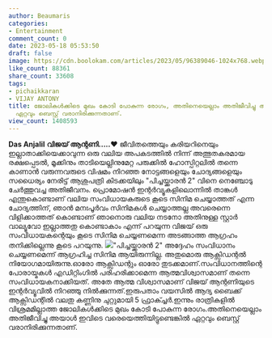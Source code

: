 ```yaml
---
author: Beaumaris
categories:
- Entertainment
comment_count: 0
date: 2023-05-18 05:53:50
draft: false
image: https://cdn.boolokam.com/articles/2023/05/96389046-1024x768.webp
like_count: 88361
share_count: 33608
tags:
- pichaikkaran
- VIJAY ANTONY
title: ജോലികൾക്കിടെ മുഖം കോടി പോകുന്ന രോഗം, അതിനെയെല്ലാം അതിജീവിച്ചു അയാൾ ഇവിടെ വരെയെത്തിയിട്ടുണ്ടെങ്കിൽ
  ഏറ്റവും ബെസ്റ്റ് വരാനിരിക്കുന്നതാണ്.
view_count: 1408593
---
```


**Das Anjalil** **വിജയ് ആന്റണി.....♥️** ജീവിതത്തെയും കരിയറിനെയും ഇല്ലാതാക്കിയെക്കാവുന്ന ഒരു വലിയ അപകടത്തിൽ നിന്ന് അത്ഭുതകരമായ രക്ഷപ്പെടൽ, മൂക്കിനും താടിയെല്ലിനുമേറ്റ പരുക്കിൽ ഹോസ്പിറ്റലിൽ തന്നെ കാണാൻ വരുന്നവരുടെ വിഷമം നിറഞ്ഞ നോട്ടങ്ങളെയും ചോദ്യങ്ങളെയും സധൈര്യം നേരിട്ട് ആശുപത്രി കിടക്കയിലും "പിച്ചയ്ക്കാരൻ 2" വിനെ നെഞ്ചോടു ചേർത്തുവച്ച അതിജീവനം. [](https://cdn.boolokam.com/articles/2023/05/wwe.webp)പ്രൊമോഷൻ ഇന്റർവ്യൂകളിലൊന്നിൽ താങ്കൾ എന്തുകൊണ്ടാണ് വലിയ സംവിധായകരുടെ കൂടെ സിനിമ ചെയ്യാത്തത് എന്ന ചോദ്യത്തിന്, ഞാൻ മനഃപൂർവം സിനിമകൾ ചെയ്യാത്തല്ല അവരെന്നെ വിളിക്കാത്തത് കൊണ്ടാണ് ഞാനൊരു വലിയ നടനോ അതിനുള്ള സ്റ്റാർ വാല്യൂവോ ഇല്ലാത്തതു കൊണ്ടാകാം എന്ന് പറയുന്ന വിജയ് ഒരു സംവിധായകന്റെയും കൂടെ സിനിമ ചെയ്യണമെന്ന അടങ്ങാത്ത ആഗ്രഹം തനിക്കില്ലെന്നു കൂടെ പറയുന്നു. [![](https://cdn.boolokam.com/articles/2023/05/96389046-1024x768.webp)](https://cdn.boolokam.com/articles/2023/05/96389046.webp)"പിച്ചയ്ക്കാരൻ 2" അദ്ദേഹം സംവിധാനം ചെയ്യണമെന്ന് ആഗ്രഹിച്ച സിനിമ ആയിരുന്നില്ല. അതുമൊരു ആക്സിഡന്റൽ നിയോഗമായിരുന്നു.ഓരോ ആക്സിഡന്റും ഓരോ തുടക്കമാണ്.സംവിധാനത്തിന്റെ പോരായ്മകൾ എഡിറ്റിംഗിൽ പരിഹരിക്കാമെന്ന ആത്മവിശ്വാസമാണ് തന്നെ സംവിധായകനാക്കിയത്. അതേ ആത്മ വിശ്വാസമാണ് വിജയ് ആന്റണിയുടെ ഇന്റർവ്യൂവിൽ നിറഞ്ഞു നിൽക്കുന്നത്.ഇരുപതാം വയസിൽ ആദ്യ ബൈക്ക് ആക്സിഡന്റിൽ വലതു കണ്ണിനു ചുറ്റുമായി 5 ഫ്രാക്ച്ചർ.ഇന്നും രാത്രികളിൽ വിശ്രമമില്ലാത്ത ജോലികൾക്കിടെ മുഖം കോടി പോകുന്ന രോഗം.അതിനെയെല്ലാം അതിജീവിച്ചു അയാൾ ഇവിടെ വരെയെത്തിയിട്ടുണ്ടെങ്കിൽ ഏറ്റവും ബെസ്റ്റ് വരാനിരിക്കുന്നതാണ്.